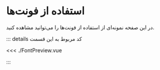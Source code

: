 <script setup lang="ts">
import { defineAsyncComponent } from 'vue'
import FontPreview from './FontPreview.vue'
</script>

# استفاده از فونت‌ها

در این صفحه نمونه‌ای از استفاده از فونت‌ها را می‌توانید مشاهده کنید.

::: details کد مربوط به این قسمت

<<< ./FontPreview.vue

:::

<Suspense>
  <FontPreview />
</Suspense>
